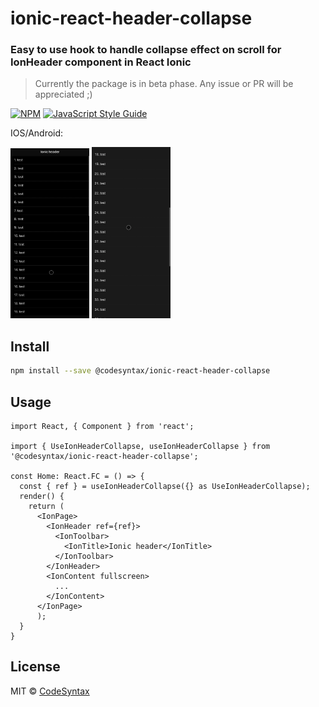 # ionic-react-header-collapse

### Easy to use hook to handle collapse effect on scroll for IonHeader component in React Ionic

> Currently the package is in beta phase. Any issue or PR will be appreciated ;)

[![NPM](https://img.shields.io/npm/v/@codesyntax/ionic-react-header-collapse.svg)](https://www.npmjs.com/package/@codesyntax/ionic-react-header-collapse) [![JavaScript Style Guide](https://img.shields.io/badge/code_style-standard-brightgreen.svg)](https://standardjs.com)


IOS/Android:

<img src="./example/ios_demo.gif" width="25%">
<img src="./example/android_demo.gif" width="25%">


## Install

```bash
npm install --save @codesyntax/ionic-react-header-collapse
```

## Usage

```tsx
import React, { Component } from 'react';

import { UseIonHeaderCollapse, useIonHeaderCollapse } from '@codesyntax/ionic-react-header-collapse';

const Home: React.FC = () => {
  const { ref } = useIonHeaderCollapse({} as UseIonHeaderCollapse);
  render() {
    return (
      <IonPage>
        <IonHeader ref={ref}>
          <IonToolbar>
            <IonTitle>Ionic header</IonTitle>
          </IonToolbar>
        </IonHeader>
        <IonContent fullscreen>
          ...
        </IonContent>
      </IonPage>
      );
  }
}
```


## License

MIT © [CodeSyntax](https://github.com/codesyntax)
